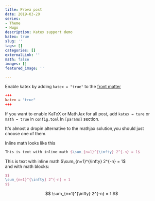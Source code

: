 ```yaml
---
title: Prova post
date: 2019-03-20
series:
- Theme
- Hugo
description: Katex support demo
katex: true
slug: ''
tags: []
categories: []
externalLink: ''
math: false
images: []
featured_image: ''

---
```

Enable katex by adding `katex = "true"` to the [front matter](https://gohugo.io/content-management/front-matter/)  

```toml
+++
katex = "true"
+++
```

If you want to enable KaTeX or MathJax for all post, add `katex = ture` or `math = true` in `config.toml` in `[params]` section.

It's almost a dropin alternative to the mathjax solution,you should just choose one of them.  

Inline math looks like this  

```tex
This is text with inline math $\sum_{n=1}^{\infty} 2^{-n} = 1$
```

This is text with inline math $\sum_{n=1}^{\infty} 2^{-n} = 1$  
and with math blocks:  

```tex
$$
\sum_{n=1}^{\infty} 2^{-n} = 1
$$
```

$$
\sum_{n=1}^{\infty} 2^{-n} = 1
$$